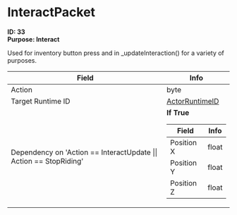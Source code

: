 # InteractPacket

**ID: 33**  
**Purpose: Interact**  

Used for inventory button press and in _updateInteraction() for a variety of purposes.

<table><thead><tr><th>Field</th><th>Info</th></tr></thead><tbody>
<tr><td>Action</td><td>byte</td></tr>
<tr><td>Target Runtime ID</td><td><a href="../types/ActorRuntimeID.md">ActorRuntimeID</a></td></tr>
<tr><td>Dependency on 'Action == InteractUpdate || Action == StopRiding'</td><td><b>If True</b><br>
  <table><thead><tr><th>Field</th><th>Info</th></tr></thead><tbody>
  <tr><td>Position X</td><td>float</td></tr>
  <tr><td>Position Y</td><td>float</td></tr>
  <tr><td>Position Z</td><td>float</td></tr>
  </tbody></table></td></tr>
</tbody></table>